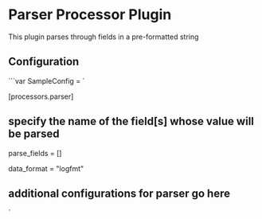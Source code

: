 # Parser Processor Plugin
This plugin parses through fields in a pre-formatted string

## Configuration
```var SampleConfig = `

[processors.parser]
  ## specify the name of the field[s] whose value will be parsed
  parse_fields = []

  data_format = "logfmt"
  ## additional configurations for parser go here
`
```
